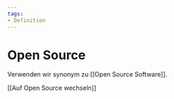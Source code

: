 ```yaml
---
tags:
- Definition
---
```

# Open Source

Verwenden wir synonym zu [[Open Source Software]].

[[Auf Open Source wechseln]]